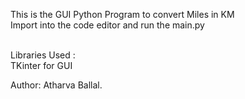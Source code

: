 This is the GUI Python Program to convert Miles in KM <br>
Import into the code editor and run the main.py <br><br>

Libraries Used : <br>
TKinter for GUI <br>


Author: Atharva Ballal.
